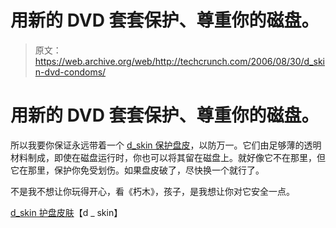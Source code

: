 # 用新的 DVD 套套保护、尊重你的磁盘。

> 原文：<https://web.archive.org/web/http://techcrunch.com/2006/08/30/d_skin-dvd-condoms/>

# 用新的 DVD 套套保护、尊重你的磁盘。

所以我要你保证永远带着一个 [d_skin 保护盘皮](https://web.archive.org/web/20130627211436/http://www.d-skin.com/)，以防万一。它们由足够薄的透明材料制成，即使在磁盘运行时，你也可以将其留在磁盘上。就好像它不在那里，但它在那里，保护你免受划伤。如果盘皮破了，尽快换一个就行了。

不是我不想让你玩得开心，看《朽木》，孩子，是我想让你对它安全一点。

[d_skin 护盘皮肤](https://web.archive.org/web/20130627211436/http://www.d-skin.com/)【d _ skin】